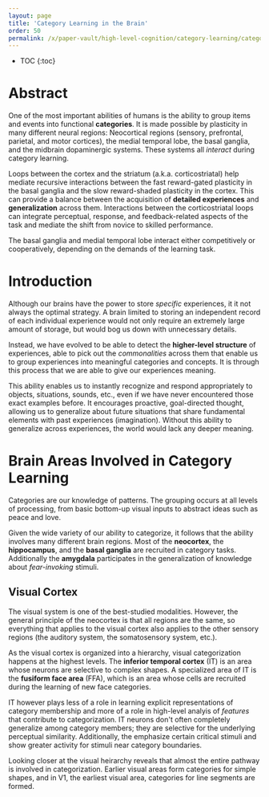 ```yaml
---
layout: page
title: 'Category Learning in the Brain'
order: 50
permalink: /x/paper-vault/high-level-cognition/category-learning/category-learning-in-the-brain/
---
```


* TOC
{:toc}

# Abstract

One of the most important abilities of humans is the ability to group items and events into functional **categories**. It is made possible by plasticity in many different neural regions: Neocortical regions (sensory, prefrontal, parietal, and motor cortices), the medial temporal lobe, the basal ganglia, and the midbrain dopaminergic systems. These systems all *interact* during category learning.

Loops between the cortex and the striatum (a.k.a. corticostriatal) help mediate recursive interactions between the fast reward-gated plasticity in the basal ganglia and the slow reward-shaded plasticity in the cortex. This can provide a balance between the acquisition of **detailed experiences** and **generalization** across them. Interactions between the corticostriatal loops can integrate perceptual, response, and feedback-related aspects of the task and mediate the shift from novice to skilled performance. 

The basal ganglia and medial temporal lobe interact either competitively or cooperatively, depending on the demands of the learning task.

# Introduction

Although our brains have the power to store *specific* experiences, it it not always the optimal strategy. A brain limited to storing an independent record of each individual experience would not only require an extremely large amount of storage, but would bog us down with unnecessary details.

Instead, we have evolved to be able to detect the **higher-level structure** of experiences, able to pick out the *commonalities* across them that enable us to group experiences into meaningful categories and concepts. It is through this process that we are able to give our experiences meaning. 

This ability enables us to instantly recognize and respond appropriately to objects, situations, sounds, etc., even if we have never encountered those exact examples before. It encourages proactive, goal-directed thought, allowing us to generalize about future situations that share fundamental elements with past experiences (imagination). Without this ability to generalize across experiences, the world would lack any deeper meaning.

# Brain Areas Involved in Category Learning

Categories are our knowledge of patterns. The grouping occurs at all levels of processing, from basic bottom-up visual inputs to abstract ideas such as peace and love. 

Given the wide variety of our ability to categorize, it follows that the ability involves many different brain regions. Most of the **neocortex**, the **hippocampus**, and the **basal ganglia** are recruited in category tasks. Additionally the **amygdala** participates in the generalization of knowledge about *fear-invoking* stimuli.

## Visual Cortex

The visual system is one of the best-studied modalities. However, the general principle of the neocortex is that all regions are the same, so everything that applies to the visual cortex also applies to the other sensory regions (the auditory system, the somatosensory system, etc.).

As the visual cortex is organized into a hierarchy, visual categorization happens at the highest levels. The **inferior temporal cortex** (IT) is an area whose neurons are selective to complex shapes. A specialized area of IT is the **fusiform face area** (FFA), which is an area whose cells are recruited during the learning of new face categories. 

IT however plays less of a role in learning explicit representations of category membership and more of a role in high-level analyis of *features* that contribute to categorization. IT neurons don't often completely generalize among category members; they are selective for the underlying perceptual similarity. Additionally, the emphasize certain critical stimuli and show greater activity for stimuli near category boundaries.

Looking closer at the visual heirarchy reveals that almost the entire pathway is involved in categorization. Earlier visual areas form categories for simple shapes, and in V1, the earliest visual area, categories for line segments are formed.


